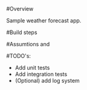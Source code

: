 #Overview

Sample weather forecast app.

#Build steps


#Assumtions and 


#TODO's:
- Add unit tests
- Add integration tests
- (Optional) add log system
